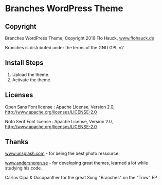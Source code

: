 # Branches WordPress Theme

## Copyright

Branches WordPress Theme, Copyright 2016 Flo Hauck, www.flohauck.de

Branches is distributed under the terms of the GNU GPL v2

## Install Steps

1. Upload the theme.
2. Activate the theme.

## Licenses

Open Sans Font license : Apache License, Version 2.0, http://www.apache.org/licenses/LICENSE-2.0

Noto Serif Font license : Apache License, Version 2.0, http://www.apache.org/licenses/LICENSE-2.0

## Thanks

www.unsplash.com - for being the best photo ressource.

www.andersnoren.se - for developing great themes, learned a lot while studying his code.

Carlos Cipa & Occupanther for the great Song "Branches" on the "Trow" EP
